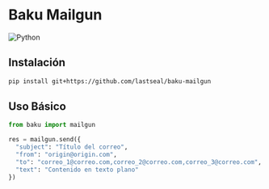 # Baku Mailgun
![Python](https://img.shields.io/badge/python-3670A0?style=for-the-badge&logo=python&logoColor=ffdd54)

## Instalación

```bash
pip install git+https://github.com/lastseal/baku-mailgun
```

## Uso Básico

```python
from baku import mailgun

res = mailgun.send({
  "subject": "Título del correo",
  "from": "origin@origin.com",
  "to": "correo_1@correo.com,correo_2@correo.com,correo_3@correo.com",
  "text": "Contenido en texto plano"
})
```
